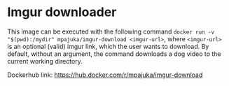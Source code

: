 # Imgur downloader

This image can be executed with the following command `docker run -v "$(pwd):/mydir" mpajuka/imgur-download <imgur-url>`, where `<imgur-url>` is an optional (valid) imgur link, which the user wants to download. By default, without an argument, the command downloads a dog video to the current working directory.

Dockerhub link: https://hub.docker.com/r/mpajuka/imgur-download

